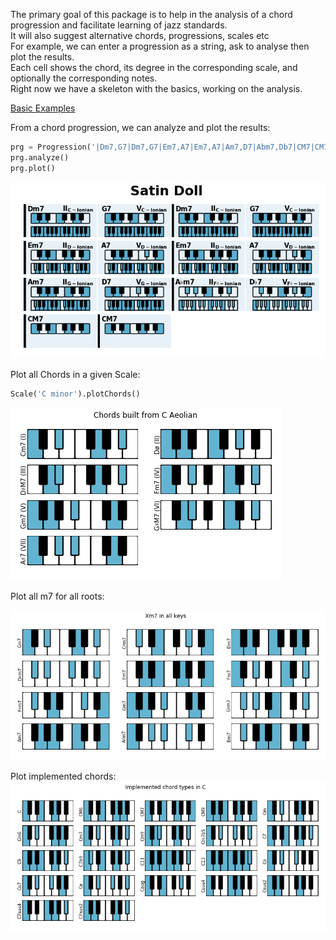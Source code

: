 The primary goal of this package is to help in the analysis of a chord progression and facilitate learning of jazz standards.  
It will also suggest alternative chords, progressions, scales etc     
For example, we can enter a progression as a string, ask to analyse then plot the results.   
Each cell shows the chord, its degree in the corresponding scale, and optionally the corresponding notes.  
Right now we have a skeleton with the basics, working on the analysis.

[Basic Examples](https://github.com/NeuralControl/jazzTheory/blob/master/demos.ipynb)  

From a chord progression, we can analyze and plot the results:
```python
prg = Progression('|Dm7,G7|Dm7,G7|Em7,A7|Em7,A7|Am7,D7|Abm7,Db7|CM7|CM7|',name='Satin Doll')  
prg.analyze()  
prg.plot()  
```
![SatinDoll](img/SatinDoll.png)  


Plot all Chords in a given Scale:  
```python
Scale('C minor').plotChords()
```
![SatinDoll](img/allChords.png)  

Plot all m7 for all roots:  

![SatinDoll](img/allKeys.png)  

Plot implemented chords:  
![SatinDoll](img/ImplementedChords.png)

